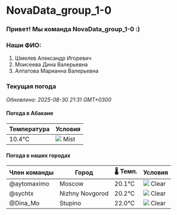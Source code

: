 # NovaData_group_1-0
### Привет! Мы команда NovaData_group_1-0 :)

### Наши ФИО:
1. Шмелев Александр Игоревич
2. Моисеева Дина Валерьевна
3. Алпатова Марианна Валерьевна

### Текущая погода
<!-- WEATHER:START -->
_Обновлено: 2025-08-30 21:31 GMT+0300_

#### Погода в Абакане

| Температура | Условия |
|-------------|----------|
| 10.4°C     | ![](https://cdn.weatherapi.com/weather/64x64/night/143.png) Mist |

#### Погода в наших городах

| Член команды  | Город               | 🌡️ Темп.  | Условия          |
|---------------|---------------------|-----------|--------------------|
| @aytomaximo    | Moscow              |   20.1°C | ![](https://cdn.weatherapi.com/weather/64x64/night/113.png) Clear        |
| @sychtx        | Nizhny Novgorod     |   20.2°C | ![](https://cdn.weatherapi.com/weather/64x64/night/113.png) Clear        |
| @Dina_Mo       | Stupino             |   22.0°C | ![](https://cdn.weatherapi.com/weather/64x64/night/113.png) Clear        |

<!-- WEATHER:END -->

